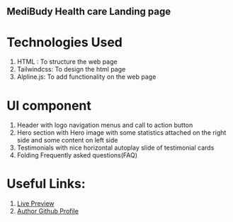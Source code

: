 ## MediBudy Health care Landing page 


# Technologies Used 
1. HTML : To structure the web page 
2. Tailwindcss: To design the html page
3. Alpline.js: To add functionality on the web page 

# UI component 
1. Header with logo navigation menus and call to action button 
2. Hero section with Hero image with some statistics attached on the right side and some content on left side 
3. Testimonials with nice horizontal autoplay slide of testimonial cards 
4. Folding Frequently asked questions(FAQ)

# Useful Links:

1. [Live Preview](https://prashant-kumar-321.github.io/MediBuddy/)
2. [Author Github Profile](https://prashant-kumar-321/)
